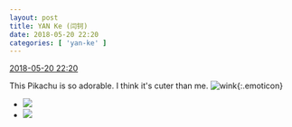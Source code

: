 ```yaml
---
layout: post
title: YAN Ke (闫钶)
date: 2018-05-20 22:20
categories: [ 'yan-ke' ]
---
```


<div class="weibo-info">
  <a href="https://weibo.com/6505423304/Ghzryvj1O">2018-05-20 22:20</a>
</div>

This Pikachu is so adorable. I think it's cuter than me. ![wink](https://img.t.sinajs.cn/t4/appstyle/expression/ext/normal/43/2018new_jiyan_org.png){:.emoticon}

<!-- more -->

<ul class="weibo-pic-list-1">
  <li class="weibo-pic">
    <a href="http://wx2.sinaimg.cn/mw690/0076g5Mkgy1fri633djklj30u0140wg1.jpg"><img src="http://wx2.sinaimg.cn/thumb150/0076g5Mkgy1fri633djklj30u0140wg1.jpg"/></a>
  </li>
  <li class="weibo-pic">
    <a href="http://wx4.sinaimg.cn/mw690/0076g5Mkgy1fri6346k9nj30u0140abq.jpg"><img src="http://wx4.sinaimg.cn/thumb150/0076g5Mkgy1fri6346k9nj30u0140abq.jpg"/></a>
  </li>
</ul>
